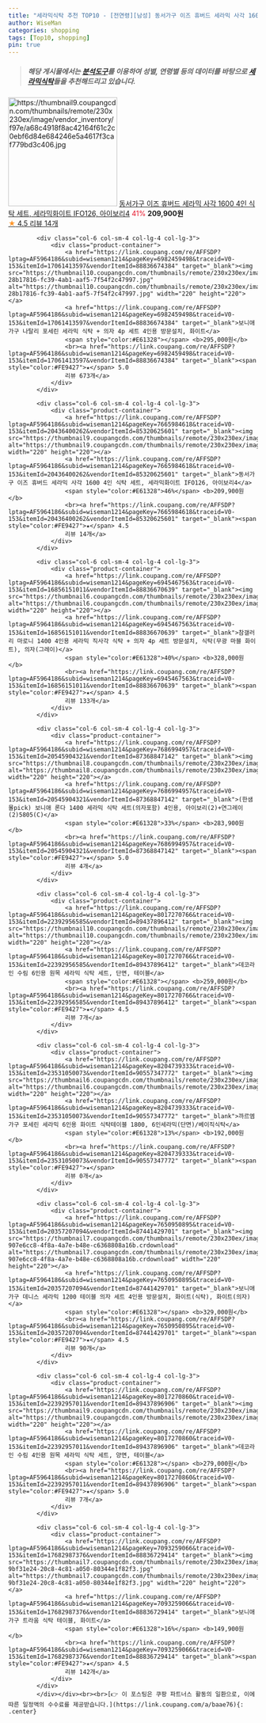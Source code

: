 ```yaml
---
title: "세라믹식탁 추천 TOP10 - [전연령][남성] 동서가구 이즈 휴버드 세라믹 사각 1600 4인 식탁 세트, 세라믹화이트 IFO126, 아이보리4"
author: WiseMan
categories: shopping
tags: [Top10, shopping]
pin: true
---
```


> ##### 해당 게시물에서는 [**분석도구**](https://itemscout.io/)를 이용하여 **성별**, **연령별** 등의 데이터를 바탕으로 [**세라믹식탁**](https://link.coupang.com/a/baae76)들을 추천해드리고 있습니다.
<div class="container"><div class="row">
            <div class="col-6 col-sm-4 col-lg-4 col-lg-3">
                <div class="product-container">
                    <a href="https://link.coupang.com/re/AFFSDP?lptag=AF5964186&subid=wiseman1214&pageKey=7665984618&traceid=V0-153&itemId=20436400262&vendorItemId=85320625601" target="_blank"><img src="https://thumbnail9.coupangcdn.com/thumbnails/remote/230x230ex/image/vendor_inventory/f97e/a68c4918f8ac42164f61c2c0ebf6d84e684246e5a4617f3caf779bd3c406.jpg" alt="https://thumbnail9.coupangcdn.com/thumbnails/remote/230x230ex/image/vendor_inventory/f97e/a68c4918f8ac42164f61c2c0ebf6d84e684246e5a4617f3caf779bd3c406.jpg" width="220" height="220"></a>
                    <a href="https://link.coupang.com/re/AFFSDP?lptag=AF5964186&subid=wiseman1214&pageKey=7665984618&traceid=V0-153&itemId=20436400262&vendorItemId=85320625601" target="_blank">동서가구 이즈 휴버드 세라믹 사각 1600 4인 식탁 세트, 세라믹화이트 IFO126, 아이보리4</a>
                    <span style="color:#E61328">41%</span> <b>209,900원</b>
                    <br><a href="https://link.coupang.com/re/AFFSDP?lptag=AF5964186&subid=wiseman1214&pageKey=7665984618&traceid=V0-153&itemId=20436400262&vendorItemId=85320625601" target="_blank"><span style="color:#FE9427">★</span> 4.5
                    리뷰 14개</a>
                </div>
            </div>
            
            <div class="col-6 col-sm-4 col-lg-4 col-lg-3">
                <div class="product-container">
                    <a href="https://link.coupang.com/re/AFFSDP?lptag=AF5964186&subid=wiseman1214&pageKey=6982459498&traceid=V0-153&itemId=17061413597&vendorItemId=88836674384" target="_blank"><img src="https://thumbnail10.coupangcdn.com/thumbnails/remote/230x230ex/image/retail/images/1754005901999939-28b17816-fc39-4ab1-aaf5-7f54f2c47997.jpg" alt="https://thumbnail10.coupangcdn.com/thumbnails/remote/230x230ex/image/retail/images/1754005901999939-28b17816-fc39-4ab1-aaf5-7f54f2c47997.jpg" width="220" height="220"></a>
                    <a href="https://link.coupang.com/re/AFFSDP?lptag=AF5964186&subid=wiseman1214&pageKey=6982459498&traceid=V0-153&itemId=17061413597&vendorItemId=88836674384" target="_blank">보니애가구 나탈리 포세린 세라믹 식탁 + 의자 4p 세트 4인용 방문설치, 화이트</a>
                    <span style="color:#E61328"></span> <b>295,000원</b>
                    <br><a href="https://link.coupang.com/re/AFFSDP?lptag=AF5964186&subid=wiseman1214&pageKey=6982459498&traceid=V0-153&itemId=17061413597&vendorItemId=88836674384" target="_blank"><span style="color:#FE9427">★</span> 5.0
                    리뷰 673개</a>
                </div>
            </div>
            
            <div class="col-6 col-sm-4 col-lg-4 col-lg-3">
                <div class="product-container">
                    <a href="https://link.coupang.com/re/AFFSDP?lptag=AF5964186&subid=wiseman1214&pageKey=7665984618&traceid=V0-153&itemId=20436400262&vendorItemId=85320625601" target="_blank"><img src="https://thumbnail9.coupangcdn.com/thumbnails/remote/230x230ex/image/vendor_inventory/f97e/a68c4918f8ac42164f61c2c0ebf6d84e684246e5a4617f3caf779bd3c406.jpg" alt="https://thumbnail9.coupangcdn.com/thumbnails/remote/230x230ex/image/vendor_inventory/f97e/a68c4918f8ac42164f61c2c0ebf6d84e684246e5a4617f3caf779bd3c406.jpg" width="220" height="220"></a>
                    <a href="https://link.coupang.com/re/AFFSDP?lptag=AF5964186&subid=wiseman1214&pageKey=7665984618&traceid=V0-153&itemId=20436400262&vendorItemId=85320625601" target="_blank">동서가구 이즈 휴버드 세라믹 사각 1600 4인 식탁 세트, 세라믹화이트 IFO126, 아이보리4</a>
                    <span style="color:#E61328">46%</span> <b>209,900원</b>
                    <br><a href="https://link.coupang.com/re/AFFSDP?lptag=AF5964186&subid=wiseman1214&pageKey=7665984618&traceid=V0-153&itemId=20436400262&vendorItemId=85320625601" target="_blank"><span style="color:#FE9427">★</span> 4.5
                    리뷰 14개</a>
                </div>
            </div>
            
            <div class="col-6 col-sm-4 col-lg-4 col-lg-3">
                <div class="product-container">
                    <a href="https://link.coupang.com/re/AFFSDP?lptag=AF5964186&subid=wiseman1214&pageKey=6945467563&traceid=V0-153&itemId=16856151011&vendorItemId=88836670639" target="_blank"><img src="https://thumbnail6.coupangcdn.com/thumbnails/remote/230x230ex/image/rs_quotation_api/bszegv5j/89bb3dfd2379474dab0c6746b48d9522.jpg" alt="https://thumbnail6.coupangcdn.com/thumbnails/remote/230x230ex/image/rs_quotation_api/bszegv5j/89bb3dfd2379474dab0c6746b48d9522.jpg" width="220" height="220"></a>
                    <a href="https://link.coupang.com/re/AFFSDP?lptag=AF5964186&subid=wiseman1214&pageKey=6945467563&traceid=V0-153&itemId=16856151011&vendorItemId=88836670639" target="_blank">참갤러리 마로니 1400 4인용 세라믹 직사각 식탁 + 의자 4p 세트 방문설치, 식탁(무광 마블 화이트), 의자(그레이)</a>
                    <span style="color:#E61328">40%</span> <b>328,000원</b>
                    <br><a href="https://link.coupang.com/re/AFFSDP?lptag=AF5964186&subid=wiseman1214&pageKey=6945467563&traceid=V0-153&itemId=16856151011&vendorItemId=88836670639" target="_blank"><span style="color:#FE9427">★</span> 4.5
                    리뷰 133개</a>
                </div>
            </div>
            
            <div class="col-6 col-sm-4 col-lg-4 col-lg-3">
                <div class="product-container">
                    <a href="https://link.coupang.com/re/AFFSDP?lptag=AF5964186&subid=wiseman1214&pageKey=7686994957&traceid=V0-153&itemId=20545904321&vendorItemId=87368847142" target="_blank"><img src="https://thumbnail8.coupangcdn.com/thumbnails/remote/230x230ex/image/vendor_inventory/788f/b59636e986d667096854ad5aadf8f469e069937850cf328bf5d9bf374bc5.jpg" alt="https://thumbnail8.coupangcdn.com/thumbnails/remote/230x230ex/image/vendor_inventory/788f/b59636e986d667096854ad5aadf8f469e069937850cf328bf5d9bf374bc5.jpg" width="220" height="220"></a>
                    <a href="https://link.coupang.com/re/AFFSDP?lptag=AF5964186&subid=wiseman1214&pageKey=7686994957&traceid=V0-153&itemId=20545904321&vendorItemId=87368847142" target="_blank">(한샘몰pick) 보니애 론다 1400 세라믹 식탁 세트(의자포함) 4인용, 아이보리(2)+연그레이(2)5805(C)</a>
                    <span style="color:#E61328">33%</span> <b>283,900원</b>
                    <br><a href="https://link.coupang.com/re/AFFSDP?lptag=AF5964186&subid=wiseman1214&pageKey=7686994957&traceid=V0-153&itemId=20545904321&vendorItemId=87368847142" target="_blank"><span style="color:#FE9427">★</span> 5.0
                    리뷰 4개</a>
                </div>
            </div>
            
            <div class="col-6 col-sm-4 col-lg-4 col-lg-3">
                <div class="product-container">
                    <a href="https://link.coupang.com/re/AFFSDP?lptag=AF5964186&subid=wiseman1214&pageKey=8017270766&traceid=V0-153&itemId=22392956585&vendorItemId=89437896412" target="_blank"><img src="https://thumbnail10.coupangcdn.com/thumbnails/remote/230x230ex/image/vendor_inventory/6cfe/66b1118723c2240975f523dd7c017a121285daefadec88489b1d7dddff3e.jpg" alt="https://thumbnail10.coupangcdn.com/thumbnails/remote/230x230ex/image/vendor_inventory/6cfe/66b1118723c2240975f523dd7c017a121285daefadec88489b1d7dddff3e.jpg" width="220" height="220"></a>
                    <a href="https://link.coupang.com/re/AFFSDP?lptag=AF5964186&subid=wiseman1214&pageKey=8017270766&traceid=V0-153&itemId=22392956585&vendorItemId=89437896412" target="_blank">데코라인 수림 6인용 원목 세라믹 식탁 세트, 단면, 테이블</a>
                    <span style="color:#E61328"></span> <b>259,000원</b>
                    <br><a href="https://link.coupang.com/re/AFFSDP?lptag=AF5964186&subid=wiseman1214&pageKey=8017270766&traceid=V0-153&itemId=22392956585&vendorItemId=89437896412" target="_blank"><span style="color:#FE9427">★</span> 4.5
                    리뷰 7개</a>
                </div>
            </div>
            
            <div class="col-6 col-sm-4 col-lg-4 col-lg-3">
                <div class="product-container">
                    <a href="https://link.coupang.com/re/AFFSDP?lptag=AF5964186&subid=wiseman1214&pageKey=8204739333&traceid=V0-153&itemId=23531050073&vendorItemId=90557347772" target="_blank"><img src="https://thumbnail6.coupangcdn.com/thumbnails/remote/230x230ex/image/vendor_inventory/19bb/025f58a17b2dc65f82d8d7535e498e4ea129df517003ad88e3a29a8d7f34.jpg" alt="https://thumbnail6.coupangcdn.com/thumbnails/remote/230x230ex/image/vendor_inventory/19bb/025f58a17b2dc65f82d8d7535e498e4ea129df517003ad88e3a29a8d7f34.jpg" width="220" height="220"></a>
                    <a href="https://link.coupang.com/re/AFFSDP?lptag=AF5964186&subid=wiseman1214&pageKey=8204739333&traceid=V0-153&itemId=23531050073&vendorItemId=90557347772" target="_blank">까르엠가구 포세린 세라믹 6인용 화이트 식탁테이블 1800, 6인세라믹(단면)/베이직식탁</a>
                    <span style="color:#E61328">13%</span> <b>192,000원</b>
                    <br><a href="https://link.coupang.com/re/AFFSDP?lptag=AF5964186&subid=wiseman1214&pageKey=8204739333&traceid=V0-153&itemId=23531050073&vendorItemId=90557347772" target="_blank"><span style="color:#FE9427">★</span> 
                    리뷰 0개</a>
                </div>
            </div>
            
            <div class="col-6 col-sm-4 col-lg-4 col-lg-3">
                <div class="product-container">
                    <a href="https://link.coupang.com/re/AFFSDP?lptag=AF5964186&subid=wiseman1214&pageKey=7650950895&traceid=V0-153&itemId=20357207094&vendorItemId=87441429701" target="_blank"><img src="https://thumbnail7.coupangcdn.com/thumbnails/remote/230x230ex/image/retail/images/462267630723403-907e6cc8-4f8a-4a7e-b48e-c6368808a16b.crdownload" alt="https://thumbnail7.coupangcdn.com/thumbnails/remote/230x230ex/image/retail/images/462267630723403-907e6cc8-4f8a-4a7e-b48e-c6368808a16b.crdownload" width="220" height="220"></a>
                    <a href="https://link.coupang.com/re/AFFSDP?lptag=AF5964186&subid=wiseman1214&pageKey=7650950895&traceid=V0-153&itemId=20357207094&vendorItemId=87441429701" target="_blank">보니애가구 데니스 세라믹 1200 테이블 의자 세트 4인용 방문설치, 화이트(식탁), 화이트(의자)</a>
                    <span style="color:#E61328"></span> <b>329,000원</b>
                    <br><a href="https://link.coupang.com/re/AFFSDP?lptag=AF5964186&subid=wiseman1214&pageKey=7650950895&traceid=V0-153&itemId=20357207094&vendorItemId=87441429701" target="_blank"><span style="color:#FE9427">★</span> 4.5
                    리뷰 90개</a>
                </div>
            </div>
            
            <div class="col-6 col-sm-4 col-lg-4 col-lg-3">
                <div class="product-container">
                    <a href="https://link.coupang.com/re/AFFSDP?lptag=AF5964186&subid=wiseman1214&pageKey=8017270860&traceid=V0-153&itemId=22392957011&vendorItemId=89437896906" target="_blank"><img src="https://thumbnail9.coupangcdn.com/thumbnails/remote/230x230ex/image/vendor_inventory/45eb/d547ad60bdc7a185f5d930358c0e4ecc1b61446b57c8f44d81dcd842c1b7.jpg" alt="https://thumbnail9.coupangcdn.com/thumbnails/remote/230x230ex/image/vendor_inventory/45eb/d547ad60bdc7a185f5d930358c0e4ecc1b61446b57c8f44d81dcd842c1b7.jpg" width="220" height="220"></a>
                    <a href="https://link.coupang.com/re/AFFSDP?lptag=AF5964186&subid=wiseman1214&pageKey=8017270860&traceid=V0-153&itemId=22392957011&vendorItemId=89437896906" target="_blank">데코라인 수림 4인용 원목 세라믹 식탁 세트, 양면, 테이블</a>
                    <span style="color:#E61328"></span> <b>279,000원</b>
                    <br><a href="https://link.coupang.com/re/AFFSDP?lptag=AF5964186&subid=wiseman1214&pageKey=8017270860&traceid=V0-153&itemId=22392957011&vendorItemId=89437896906" target="_blank"><span style="color:#FE9427">★</span> 5.0
                    리뷰 7개</a>
                </div>
            </div>
            
            <div class="col-6 col-sm-4 col-lg-4 col-lg-3">
                <div class="product-container">
                    <a href="https://link.coupang.com/re/AFFSDP?lptag=AF5964186&subid=wiseman1214&pageKey=7093259066&traceid=V0-153&itemId=17682987376&vendorItemId=88836729414" target="_blank"><img src="https://thumbnail7.coupangcdn.com/thumbnails/remote/230x230ex/image/retail/images/2970589679515182-9bf31e24-20c8-4c81-a050-80344e1f82f3.jpg" alt="https://thumbnail7.coupangcdn.com/thumbnails/remote/230x230ex/image/retail/images/2970589679515182-9bf31e24-20c8-4c81-a050-80344e1f82f3.jpg" width="220" height="220"></a>
                    <a href="https://link.coupang.com/re/AFFSDP?lptag=AF5964186&subid=wiseman1214&pageKey=7093259066&traceid=V0-153&itemId=17682987376&vendorItemId=88836729414" target="_blank">보니애가구 트라움 식탁 테이블, 화이트</a>
                    <span style="color:#E61328">16%</span> <b>149,900원</b>
                    <br><a href="https://link.coupang.com/re/AFFSDP?lptag=AF5964186&subid=wiseman1214&pageKey=7093259066&traceid=V0-153&itemId=17682987376&vendorItemId=88836729414" target="_blank"><span style="color:#FE9427">★</span> 4.5
                    리뷰 142개</a>
                </div>
            </div>
            </div></div><br><br>[👉 이 포스팅은 쿠팡 파트너스 활동의 일환으로, 이에 따른 일정액의 수수료를 제공받습니다.](https://link.coupang.com/a/baae76){: .center}